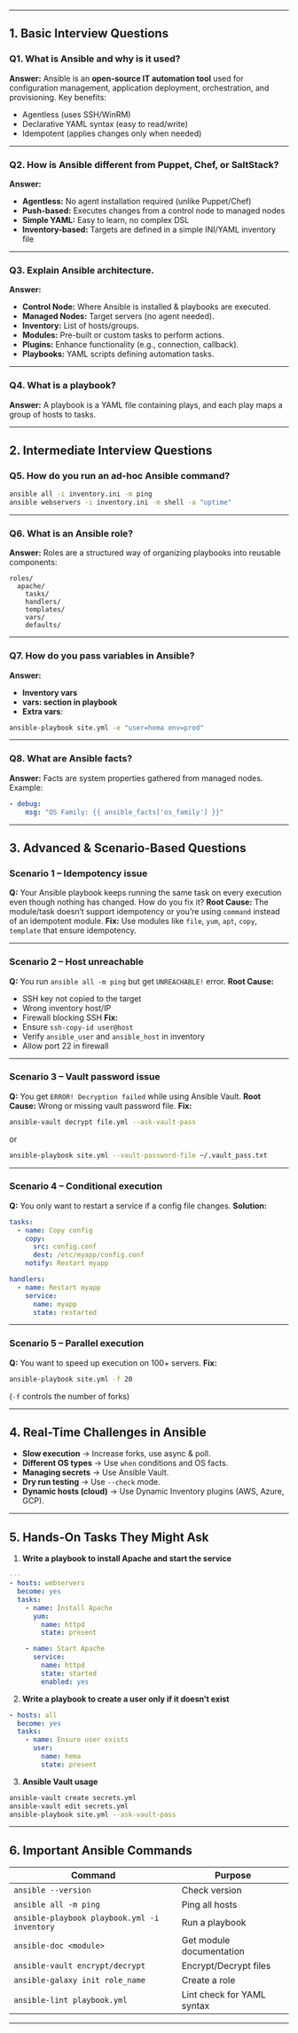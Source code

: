 
---

## **1. Basic Interview Questions**

### **Q1. What is Ansible and why is it used?**

**Answer:**
Ansible is an **open-source IT automation tool** used for configuration management, application deployment, orchestration, and provisioning.
Key benefits:

* Agentless (uses SSH/WinRM)
* Declarative YAML syntax (easy to read/write)
* Idempotent (applies changes only when needed)

---

### **Q2. How is Ansible different from Puppet, Chef, or SaltStack?**

**Answer:**

* **Agentless:** No agent installation required (unlike Puppet/Chef)
* **Push-based:** Executes changes from a control node to managed nodes
* **Simple YAML:** Easy to learn, no complex DSL
* **Inventory-based:** Targets are defined in a simple INI/YAML inventory file

---

### **Q3. Explain Ansible architecture.**

**Answer:**

* **Control Node:** Where Ansible is installed & playbooks are executed.
* **Managed Nodes:** Target servers (no agent needed).
* **Inventory:** List of hosts/groups.
* **Modules:** Pre-built or custom tasks to perform actions.
* **Plugins:** Enhance functionality (e.g., connection, callback).
* **Playbooks:** YAML scripts defining automation tasks.

---

### **Q4. What is a playbook?**

**Answer:**
A playbook is a YAML file containing plays, and each play maps a group of hosts to tasks.

---

## **2. Intermediate Interview Questions**

### **Q5. How do you run an ad-hoc Ansible command?**

```bash
ansible all -i inventory.ini -m ping
ansible webservers -i inventory.ini -m shell -a "uptime"
```

---

### **Q6. What is an Ansible role?**

**Answer:**
Roles are a structured way of organizing playbooks into reusable components:

```
roles/
  apache/
    tasks/
    handlers/
    templates/
    vars/
    defaults/
```

---

### **Q7. How do you pass variables in Ansible?**

**Answer:**

* **Inventory vars**
* **vars: section in playbook**
* **Extra vars**:

```bash
ansible-playbook site.yml -e "user=hema env=prod"
```

---

### **Q8. What are Ansible facts?**

**Answer:**
Facts are system properties gathered from managed nodes.
Example:

```yaml
- debug:
    msg: "OS Family: {{ ansible_facts['os_family'] }}"
```

---

## **3. Advanced & Scenario-Based Questions**

### **Scenario 1 – Idempotency issue**

**Q:** Your Ansible playbook keeps running the same task on every execution even though nothing has changed. How do you fix it?
**Root Cause:** The module/task doesn’t support idempotency or you’re using `command` instead of an idempotent module.
**Fix:** Use modules like `file`, `yum`, `apt`, `copy`, `template` that ensure idempotency.

---

### **Scenario 2 – Host unreachable**

**Q:** You run `ansible all -m ping` but get `UNREACHABLE!` error.
**Root Cause:**

* SSH key not copied to the target
* Wrong inventory host/IP
* Firewall blocking SSH
  **Fix:**
* Ensure `ssh-copy-id user@host`
* Verify `ansible_user` and `ansible_host` in inventory
* Allow port 22 in firewall

---

### **Scenario 3 – Vault password issue**

**Q:** You get `ERROR! Decryption failed` while using Ansible Vault.
**Root Cause:** Wrong or missing vault password file.
**Fix:**

```bash
ansible-vault decrypt file.yml --ask-vault-pass
```

or

```bash
ansible-playbook site.yml --vault-password-file ~/.vault_pass.txt
```

---

### **Scenario 4 – Conditional execution**

**Q:** You only want to restart a service if a config file changes.
**Solution:**

```yaml
tasks:
  - name: Copy config
    copy:
      src: config.conf
      dest: /etc/myapp/config.conf
    notify: Restart myapp

handlers:
  - name: Restart myapp
    service:
      name: myapp
      state: restarted
```

---

### **Scenario 5 – Parallel execution**

**Q:** You want to speed up execution on 100+ servers.
**Fix:**

```bash
ansible-playbook site.yml -f 20
```

(`-f` controls the number of forks)

---

## **4. Real-Time Challenges in Ansible**

* **Slow execution** → Increase forks, use async & poll.
* **Different OS types** → Use `when` conditions and OS facts.
* **Managing secrets** → Use Ansible Vault.
* **Dry run testing** → Use `--check` mode.
* **Dynamic hosts (cloud)** → Use Dynamic Inventory plugins (AWS, Azure, GCP).

---

## **5. Hands-On Tasks They Might Ask**

1. **Write a playbook to install Apache and start the service**

```yaml
---
- hosts: webservers
  become: yes
  tasks:
    - name: Install Apache
      yum:
        name: httpd
        state: present

    - name: Start Apache
      service:
        name: httpd
        state: started
        enabled: yes
```

2. **Write a playbook to create a user only if it doesn’t exist**

```yaml
- hosts: all
  become: yes
  tasks:
    - name: Ensure user exists
      user:
        name: hema
        state: present
```

3. **Ansible Vault usage**

```bash
ansible-vault create secrets.yml
ansible-vault edit secrets.yml
ansible-playbook site.yml --ask-vault-pass
```

---

## **6. Important Ansible Commands**

| Command                                      | Purpose                    |
| -------------------------------------------- | -------------------------- |
| `ansible --version`                          | Check version              |
| `ansible all -m ping`                        | Ping all hosts             |
| `ansible-playbook playbook.yml -i inventory` | Run a playbook             |
| `ansible-doc <module>`                       | Get module documentation   |
| `ansible-vault encrypt/decrypt`              | Encrypt/Decrypt files      |
| `ansible-galaxy init role_name`              | Create a role              |
| `ansible-lint playbook.yml`                  | Lint check for YAML syntax |

---


